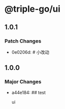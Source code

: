 # @triple-go/ui

## 1.0.1

### Patch Changes

- 0e0206d: # 小改动

## 1.0.0

### Major Changes

- a44e184: ## test

  ui
